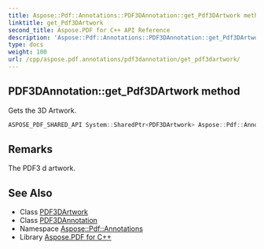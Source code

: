 ```yaml
---
title: Aspose::Pdf::Annotations::PDF3DAnnotation::get_Pdf3DArtwork method
linktitle: get_Pdf3DArtwork
second_title: Aspose.PDF for C++ API Reference
description: 'Aspose::Pdf::Annotations::PDF3DAnnotation::get_Pdf3DArtwork method. Gets the 3D Artwork in C++.'
type: docs
weight: 100
url: /cpp/aspose.pdf.annotations/pdf3dannotation/get_pdf3dartwork/
---
```

## PDF3DAnnotation::get_Pdf3DArtwork method


Gets the 3D Artwork.

```cpp
ASPOSE_PDF_SHARED_API System::SharedPtr<PDF3DArtwork> Aspose::Pdf::Annotations::PDF3DAnnotation::get_Pdf3DArtwork() const
```

## Remarks


The PDF3 d artwork.
## See Also

* Class [PDF3DArtwork](../../pdf3dartwork/)
* Class [PDF3DAnnotation](../)
* Namespace [Aspose::Pdf::Annotations](../../)
* Library [Aspose.PDF for C++](../../../)
